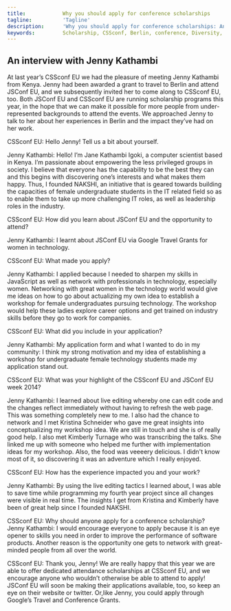 ```yaml
---
title:            Why you should apply for conference scholarships
tagline:          'Tagline'
description:      'Why you should apply for conference scholarships: An interview with Jenny Kathambi'
keywords:         Scholarship, CSSconf, Berlin, conference, Diversity, application, Jenny, Kathambi, travel, grant
---
```



## An interview with Jenny Kathambi 

At last year’s CSSconf EU we had the pleasure of meeting Jenny Kathambi from Kenya. Jenny had been awarded a grant to travel to Berlin and attend JSConf EU, and we subsequently invited her to come along to CSSconf EU, too. Both JSConf EU and CSSconf EU are running scholarship programs this year, in the hope that we can make it possible for more people from under-represented backgrounds to attend the events. We approached Jenny to talk to her about her experiences in Berlin and the impact they’ve had on her work.

CSSconf EU: Hello Jenny! Tell us a bit about yourself.

Jenny Kathambi: Hello! I’m Jane Kathambi Igoki, a computer scientist based in Kenya. I’m passionate about empowering the less privileged groups in society. I believe that everyone has the capability to be the best they can and this begins with discovering one’s interests and what makes them happy. Thus, I founded NAKSHI, an initiative that is geared towards building the capacities of female undergraduate students in the IT related field so as to enable them to take up more challenging IT roles, as well as leadership roles in the industry.

CSSconf EU: How did you learn about JSConf EU and the opportunity to attend?

Jenny Kathambi: I learnt about JSConf EU via Google Travel Grants for women in technology.

CSSconf EU: What made you apply?

Jenny Kathambi: I applied because I needed to sharpen my skills in JavaScript as well as network with professionals in technology, especially women. Networking with great women in the technology world would give me ideas on how to go about actualizing my own idea to establish a workshop for female undergraduates pursuing technology. The workshop would help these ladies explore career options and get trained on industry skills before they go to work for companies.

CSSconf EU: What did you include in your application? 

Jenny Kathambi: My application form and what I wanted to do in my community: I think my strong motivation and my idea of establishing a workshop for undergraduate female technology students made my application stand out.

CSSconf EU: What was your highlight of the CSSconf EU and JSConf EU week 2014?

Jenny Kathambi: I learned about live editing whereby one can edit code and the changes reflect immediately without having to refresh the web page. This was something completely new to me. I also had the chance to network and I met Kristina Schneider who gave me great insights into conceptualizing my workshop idea. We are still in touch and she is of really good help. I also met Kimberly Turnage who was transcribing the talks. She linked me up with someone who helped me further with implementation ideas for my workshop. Also, the food was veeeery delicious. I didn't know most of it, so discovering it was an adventure which I really enjoyed.

CSSconf EU: How has the experience impacted you and your work?

Jenny Kathambi: By using the live editing tactics I learned about, I was able to save time while programming my fourth year project since all changes were visible in real time. The insights I get from Kristina and Kimberly have been of great help since I founded NAKSHI.

CSSconf EU: Why should anyone apply for a conference scholarship? 
Jenny Kathambi: I would encourage everyone to apply because it is an eye opener to skills you need in order to improve the performance of software products. Another reason is the opportunity one gets to network with great-minded people from all over the world.

CSSconf EU: Thank you, Jenny! We are really happy that this year we are able to offer dedicated attendance scholarships at CSSconf EU, and we encourage anyone who wouldn’t otherwise be able to attend to apply! JSConf EU will soon be making their applications available, too, so keep an eye on their website or twitter. Or,like Jenny, you could apply through Google’s Travel and Conference Grants.
